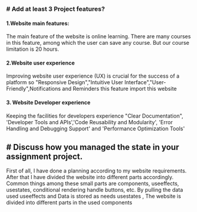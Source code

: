 

<img src="https://i.ibb.co/xSDs6BH/Screenshot-2023-09-15-234539.png" alt="">
<h3># Add at least 3 Project features?</h3>
    <div>
    <h4>1.Website main features:</h4>
    <p>
      The main feature of the website is online learning. There are many courses in this feature, among which the user can save any course. But our course limitation is 20 hours.</p>
      <h4>2.Website user experience</h4>
      <p>Improving website user experience (UX) is crucial for the success of a platform so "Responsive Design","Intuitive User Interface","User-Friendly",Notifications and Reminders this feature import this website</p>
      <h4>3. Website Developer experience</h4>
      <p>
        Keeping the facilities for developers experience "Clear Documentation", 'Developer Tools and APIs','Code Reusability and Modularity', 'Error Handling and Debugging Support' and 'Performance Optimization Tools' </p>
    </div>


<h2># Discuss how you managed the state in your assignment project.</h2>
<p>First of all, I have done a planning according to my website requirements. After that I have divided the website into different parts accordingly.
  Common things among these small parts are components, useeffects, usestates, conditional rendering handle buttons, etc. By pulling the data used useeffects and Data is stored as needs usestates , The website is divided into different parts in the used components</p>

